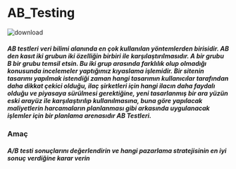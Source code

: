 # AB_Testing
![download](https://github.com/GulsahKLC/AB_Testing/assets/100443116/8988d54c-a5d1-48ac-b22f-21d8b0cc4f70)

##### AB testleri veri bilimi alanında en çok kullanılan yöntemlerden birisidir. AB den kasıt iki grubun iki özelliğin birbiri ile karşılaştırılmasıdır. A bir grubu B bir grubu temsil etsin. Bu iki grup arasında farklılık olup olmadığı konusunda incelemeler yaptığımız kıyaslama işlemidir. Bir sitenin tasarımı yapılmak istendiği zaman hangi tasarımın kullanıcılar tarafından daha dikkat çekici olduğu, ilaç şirketleri için hangi ilacın daha faydalı olduğu ve piyasaya sürülmesi gerektiğine, yeni tasarlanmış bir ara yüzün eski arayüz ile karşılaştırılıp kullanılmasına, buna göre yapılacak maliyetlerin harcamaların planlanması gibi arkasında uygulanacak işlemler için bir planlama arenasıdır AB Testleri.

### Amaç
##### A/B testi sonuçlarını değerlendirin ve hangi pazarlama stratejisinin en iyi sonuç verdiğine karar verin


